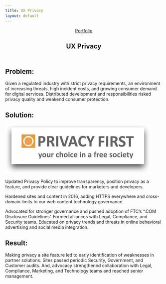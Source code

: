 ```yaml
---
title: UX Privacy
layout: default
---
```

<article class="case-study">
    <header> <a class="breadcrumb" href="../portfolio/index.html">Portfolio</a>
        <h1> <span>UX</span> Privacy </h1>
    </header>
    <h2>Problem:</h2>
    <p> Given a regulated industry with strict privacy requirements, an environment of increasing threats, high
        incident costs, and growing consumer demand for digital services. Distributed development and
        responsibilities risked privacy quality and weakend consumer protection. </p>
    <h2>Solution:</h2> <img src="privacy-first.png" alt="Privacy First">
    <p>Updated Privacy Policy to improve transparency, position privacy as a feature, and provide clear
        guidelines for marketers and developers.</p>
    <p>Hardened sites and content in 2016, adding HTTPS everywhere and cross-domain limits to our web content
        technology governance.</p>
    <p>Advocated for stronger governance and pushed adoption of FTC’s “.COM Disclosure Guidelines’. Formed
        alliances with Legal, Compliance, and Security teams. Educated on privacy trends and threats in online
        behavioral advertising and social media integration.</p>
    <h2>Result:</h2>
    <p>Making privacy a site feature led to early identification of weaknesses in partner solutions. Sites
        passed periodic Security, Government, and Customer audits. And, advocacy strengthened collaboration with
        Legal, Compliance, Marketing, and Technology teams and reached senior management.</p>
</article>